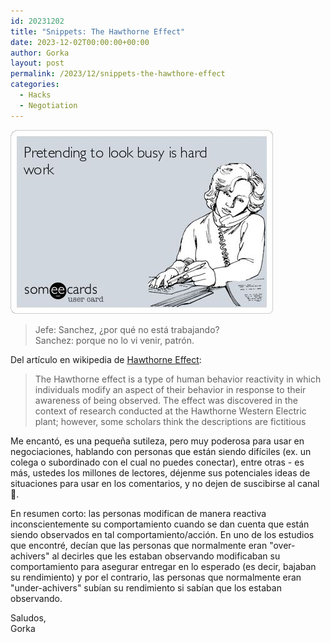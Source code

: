 ```yaml
---
id: 20231202
title: "Snippets: The Hawthorne Effect"
date: 2023-12-02T00:00:00+00:00
author: Gorka
layout: post
permalink: /2023/12/snippets-the-hawthore-effect
categories:
  - Hacks
  - Negotiation
---
```


<img style="margin: auto;" src="/public/img/2023/12/pretending-to-look-busy-is-hard-work.jpg" alt="Pretending to look busy is hard work" />

> Jefe: Sanchez, ¿por qué no está trabajando?<br />
> Sanchez: porque no lo vi venir, patrón.


Del artículo en wikipedia de [Hawthorne Effect](https://en.wikipedia.org/wiki/Hawthorne_effect):

> The Hawthorne effect is a type of human behavior reactivity in which individuals modify an aspect of their behavior in response to their awareness of being observed. The effect was discovered in the context of research conducted at the Hawthorne Western Electric plant; however, some scholars think the descriptions are fictitious


Me encantó, es una pequeña sutileza, pero muy poderosa para usar en negociaciones, hablando con personas que están siendo difíciles (ex. un colega o subordinado con el cual no puedes conectar), entre otras - es más, ustedes los millones de lectores, déjenme sus potenciales ideas de situaciones para usar en los comentarios, y no dejen de suscibirse al canal 🤦.

En resumen corto: las personas modifican de manera reactiva inconscientemente su comportamiento cuando se dan cuenta que están siendo observados en tal comportamiento/acción. En uno de los estudios que encontré, decían que las personas que normalmente eran "over-achivers" al decirles que les estaban observando modificaban su comportamiento para asegurar entregar en lo esperado (es decir, bajaban su rendimiento) y por el contrario, las personas que normalmente eran "under-achivers" subían su rendimiento si sabían que los estaban observando.


Saludos,<br />
Gorka
